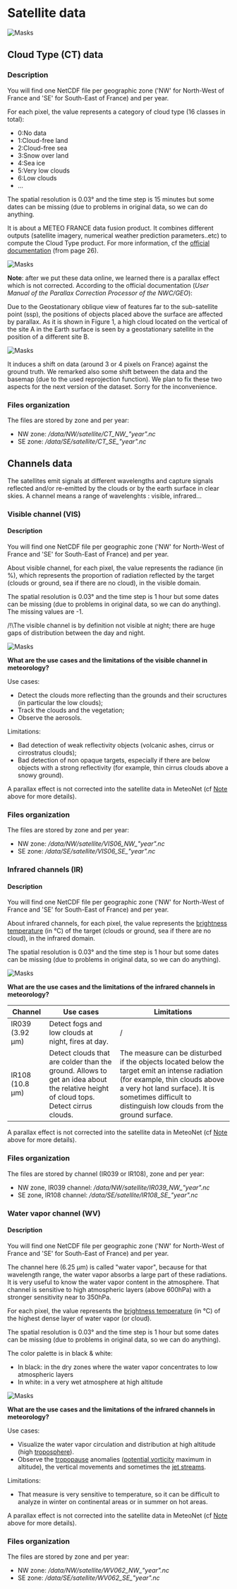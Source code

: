 # Satellite data

![Masks](../../img/CT_Sat.png)

<a name="ct_satellite"></a>

## Cloud Type (CT) data

### Description

You will find one NetCDF file per geographic zone ('NW' for North-West of France and 'SE' for South-East of France) and per year. 

For each pixel, the value represents a category of cloud type (16 classes in total):

* 0:No data
* 1:Cloud-free land
* 2:Cloud-free sea
* 3:Snow over land
* 4:Sea ice
* 5:Very low clouds
* 6:Low clouds
* ...

The spatial resolution is 0.03° and the time step is 15 minutes but some dates can be missing (due to problems in original data, so we can do anything.

It is about a METEO FRANCE data fusion product. It combines different outputs (satellite imagery, numerical weather prediction parameters..etc) to compute the Cloud Type product. For more information, cf the [official documentation](https://www.nwcsaf.org/Downloads/GEO/2018/Documents/Scientific_Docs/NWC-CDOP3-GEO-MF-CMS-SCI-UM-Cloud_v1.0.pdf) (from page 26).

![Masks](../../img/CT_Sat_2.png)

**Note**<a name="note"></a>: after we put these data online, we learned there is a parallax effect which is not corrected. According to the official documentation (*User Manual of the Parallax Correction Processor of the NWC/GEO*): 

Due to the Geostationary oblique view of features far to the sub-satellite point (ssp), the positions of objects  placed  above  the  surface  are  affected  by  parallax.  As  it  is  shown  in  Figure  1,  a  high  cloud located  on  the  vertical  of  the  site  A  in  the  Earth surface  is  seen  by  a  geostationary  satellite  in  the position of a different site B.

![Masks](../../img/parallax_effect.PNG)


It induces a shift on data (around 3 or 4 pixels on France) against the ground truth. We remarked also some shift between the data and the basemap (due to the used reprojection function). We plan to fix these two aspects for the next version of the dataset. Sorry for the inconvenience. 

### Files organization

The files are stored by zone and per year:

* NW zone: */data/NW/satellite/CT_NW_"year".nc*
* SE zone: */data/SE/satellite/CT_SE_"year".nc*

## Channels data 

The satellites emit signals at different wavelengths and capture signals reflected and/or re-emitted by the clouds or by the earth surface in clear skies. A channel means a range of wavelenghts : visible, infrared... 

### Visible channel (VIS)

#### Description

You will find one NetCDF file per geographic zone ('NW' for North-West of France and 'SE' for South-East of France) and per year. 

About visible channel, for each pixel, the value represents the radiance (in %), which represents the proportion of radiation reflected by the target (clouds or ground, sea if there are no cloud), in the visible domain. 

The spatial resolution is 0.03° and the time step is 1 hour but some dates can be missing (due to problems in original data, so we can do anything). The missing values are -1.

/!\The visible channel is by definition not visible at night; there are huge gaps of distribution between the day and night.

![Masks](../../img/vis_doc.PNG)

**What are the use cases and the limitations of the visible channel in meteorology?**

Use cases:

* Detect the clouds more reflecting than the grounds and their scructures (in particular the low clouds);
* Track the clouds and the vegetation;
* Observe the aerosols.
  
Limitations:

* Bad detection of weak reflectivity objects (volcanic ashes, cirrus or cirrostratus clouds);
* Bad detection of non opaque targets, especially if there are below objects with a strong reflectivity (for example, thin cirrus clouds above a snowy ground).

A parallax effect is not corrected into the satellite data in MeteoNet (cf [Note](#note) above for more details).

### Files organization

The files are stored by zone and per year:

* NW zone: */data/NW/satellite/VIS06_NW_"year".nc*
* SE zone: */data/SE/satellite/VIS06_SE_"year".nc*

### Infrared channels (IR)

#### Description

You will find one NetCDF file per geographic zone ('NW' for North-West of France and 'SE' for South-East of France) and per year. 

About infrared channels, for each pixel, the value represents the [ brightness temperature](../../glossary/#brightness_t)  (in °C) of the target (clouds or ground, sea if there are no cloud), in the infrared domain.  

The spatial resolution is 0.03° and the time step is 1 hour but some dates can be missing (due to problems in original data, so we can do anything).

![Masks](../../img/ir_doc.PNG)

**What are the use cases and the limitations of the infrared channels in meteorology?**

| Channel | Use cases | Limitations | 
| ----------| --------------------- | --------------------- | 
| IR039 (3.92 µm) | Detect fogs and low clouds at night, fires at day. | / |
| IR108 (10.8 µm) | Detect clouds that are colder than the ground. Allows to get an idea about the relative height of cloud tops. Detect cirrus clouds. | The measure can be disturbed if the objects located below the target emit an intense radiation (for example, thin clouds above a very hot land surface). It is sometimes difficult to distinguish low clouds from the ground surface.| 

A parallax effect is not corrected into the satellite data in MeteoNet (cf [Note](#note) above for more details).

### Files organization

The files are stored by channel (IR039 or IR108), zone and per year:

* NW zone, IR039 channel: */data/NW/satellite/IR039_NW_"year".nc*
* SE zone, IR108 channel: */data/SE/satellite/IR108_SE_"year".nc*

### Water vapor channel (WV)

#### Description

You will find one NetCDF file per geographic zone ('NW' for North-West of France and 'SE' for South-East of France) and per year. 

The channel here (6.25 µm) is called "water vapor", because for that wavelength range, the water vapor absorbs a large part of these radiations. It is very useful to know the water vapor content in the atmosphere. That channel is sensitive to high atmospheric layers (above 600hPa) with a stronger sensitivity near to 350hPa. 

For each pixel, the value represents the [ brightness temperature](../../glossary/#brightness_t)  (in °C) of the highest dense layer of water vapor (or cloud). 

The spatial resolution is 0.03° and the time step is 1 hour but some dates can be missing (due to problems in original data, so we can do anything).

The color palette is in black & white:

* In black: in the dry zones where the water vapor concentrates to low atmospheric layers 
* In white: in a very wet atmosphere at high altitude 

![Masks](../../img/wv_doc.PNG)

**What are the use cases and the limitations of the infrared channels in meteorology?**

Use cases:

* Visualize the water vapor circulation and distribution at high altitude (high [troposphere](../../glossary/#troposphere)). 
* Observe the [tropopause](../../glossary/#tropopause) anomalies ([potential vorticity](../../glossary/#pot-vorticity) maximum in altitude), the vertical movements and sometimes the [jet streams](../../glossary/#jet-stream). 
  
Limitations:

* That measure is very sensitive to temperature, so it can be difficult to analyze in winter on continental areas or in summer on hot areas. 

A parallax effect is not corrected into the satellite data in MeteoNet (cf [Note](#note) above for more details).

### Files organization

The files are stored by zone and per year:

* NW zone: */data/NW/satellite/WV062_NW_"year".nc*
* SE zone: */data/SE/satellite/WV062_SE_"year".nc*
